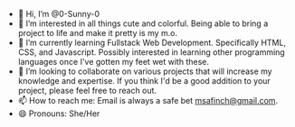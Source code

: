 - 👋 Hi, I’m @0-Sunny-0
- 👀 I’m interested in all things cute and colorful. Being able to bring a project to life and make it pretty is my m.o.
- 🌱 I’m currently learning Fullstack Web Development. Specifically HTML, CSS, and Javascript. Possibly interested in learning other programming languages once I've gotten my feet wet with these. 
- 💞️ I’m looking to collaborate on various projects that will increase my knowledge and expertise. If you think I'd be a good addition to your project, please feel free to reach out.
- 📫 How to reach me: Email is always a safe bet msafinch@gmail.com.
- 😄 Pronouns: She/Her

<!---
0-Sunny-0/0-Sunny-0 is a ✨ special ✨ repository because its `README.md` (this file) appears on your GitHub profile.
You can click the Preview link to take a look at your changes.
--->
